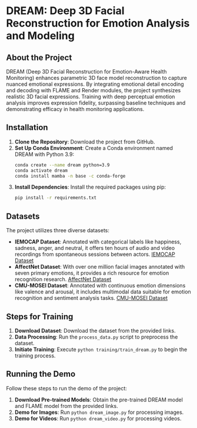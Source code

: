 # DREAM: Deep 3D Facial Reconstruction for Emotion Analysis and Modeling

## About the Project

DREAM (Deep 3D Facial Reconstruction for Emotion-Aware Health Monitoring) enhances parametric 3D face model reconstruction to capture nuanced emotional expressions. By integrating emotional detail encoding and decoding with FLAME and Render modules, the project synthesizes realistic 3D facial expressions. Training with deep perceptual emotion analysis improves expression fidelity, surpassing baseline techniques and demonstrating efficacy in health monitoring applications.

## Installation

1. **Clone the Repository**: Download the project from GitHub.
2. **Set Up Conda Environment**: Create a Conda environment named DREAM with Python 3.9:
    ```bash
    conda create --name dream python=3.9
    conda activate dream
    conda install mamba -n base -c conda-forge
    ```
3. **Install Dependencies**: Install the required packages using pip:
    ```bash
    pip install -r requirements.txt
    ```

## Datasets

The project utilizes three diverse datasets:

- **IEMOCAP Dataset**: Annotated with categorical labels like happiness, sadness, anger, and neutral, it offers ten hours of audio and video recordings from spontaneous sessions between actors. [IEMOCAP Dataset](https://sail.usc.edu/iemocap/iemocap_release.htm)
- **AffectNet Dataset**: With over one million facial images annotated with seven primary emotions, it provides a rich resource for emotion recognition research. [AffectNet Dataset](http://mohammadmahoor.com/affectnet/)
- **CMU-MOSEI Dataset**: Annotated with continuous emotion dimensions like valence and arousal, it includes multimodal data suitable for emotion recognition and sentiment analysis tasks. [CMU-MOSEI Dataset](http://multicomp.cs.cmu.edu/resources/cmu-mosi-dataset/)

## Steps for Training

1. **Download Dataset**: Download the dataset from the provided links.
2. **Data Processing**: Run the `process_data.py` script to preprocess the dataset.
3. **Initiate Training**: Execute `python training/train_dream.py` to begin the training process.

## Running the Demo

Follow these steps to run the demo of the project:

1. **Download Pre-trained Models**: Obtain the pre-trained DREAM model and FLAME model from the provided links.
2. **Demo for Images**: Run `python dream_image.py` for processing images.
3. **Demo for Videos**: Run `python dream_video.py` for processing videos.
